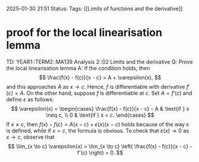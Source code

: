 2025-01-30 21:51
Status: 
Tags: [[Limits of functions and the derivative]]
# proof for the local linearisation lemma

TD: YEAR1::TERM2::MA139 Analysis 2::02 Limits and the derivative
Q: Prove the local linearisation lemma
A: If the condition holds, then
$$
\frac{f(x) - f(c)}{x - c} = A + \varepsilon(x),
$$
and this approaches $A$ as $x \to c$. Hence, $f$ is differentiable with derivative $f'(c) = A$.
On the other hand, suppose $f$ is differentiable at $c$. Set $A = f'(c)$ and define $\varepsilon$ as follows:
$$
\varepsilon(x) = 
\begin{cases}
\frac{f(x) - f(c)}{x - c} - A & \text{if } x \neq c, \\
0 & \text{if } x = c.
\end{cases}
$$
If $x \neq c$, then $f(x) - f(c) = A(x - c) + \varepsilon(x)(x - c)$ holds because of the way $\varepsilon$ is defined, while if $x = c$, the formula is obvious. To check that $\varepsilon(x) \to 0$ as $x \to c$, observe that
$$
\lim_{x \to c} \varepsilon(x) = \lim_{x \to c} \left( \frac{f(x) - f(c)}{x - c} - f'(c) \right) = 0.
$$
